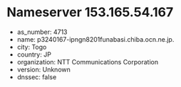 # Nameserver 153.165.54.167

* as_number: 4713
* name: p3240167-ipngn8201funabasi.chiba.ocn.ne.jp.
* city: Togo
* country: JP
* organization: NTT Communications Corporation
* version: Unknown
* dnssec: false
